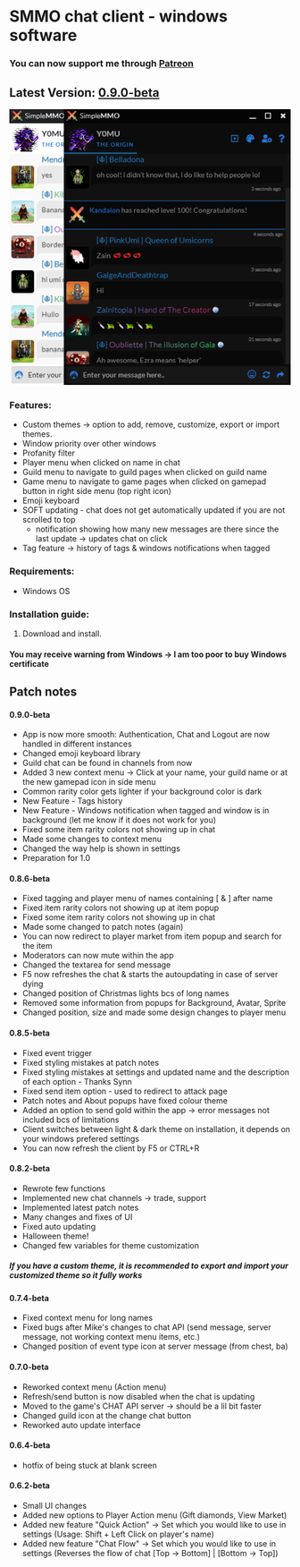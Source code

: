 # SMMO chat client - windows software
### You can now support me through [Patreon](https://www.patreon.com/y0mu)
## Latest Version: [0.9.0-beta](https://bit.ly/3n0iS0Y)


![Chat Client image](https://github.com/ImY0mu/SMMO-chat/blob/master/chat.png)
### Features:
- Custom themes -> option to add, remove, customize, export or import themes.
- Window priority over other windows
- Profanity filter
- Player menu when clicked on name in chat
- Guild menu to navigate to guild pages when clicked on guild name
- Game menu to navigate to game pages when clicked on gamepad button in right side menu (top right icon)
- Emoji keyboard
- SOFT updating - chat does not get automatically updated if you are not scrolled to top
   - notification showing how many new messages are there since the last update -> updates chat on click
- Tag feature -> history of tags & windows notifications when tagged
### Requirements:
- Windows OS
### Installation guide:
1. Download and install. 
#### You may receive warning from Windows -> I am too poor to buy Windows certificate

## Patch notes
#### 0.9.0-beta
- App is now more smooth: Authentication, Chat and Logout are now handled in different instances
- Changed emoji keyboard library
- Guild chat can be found in channels from now
- Added 3 new context menu -> Click at your name, your guild name or at the new gamepad icon in side menu
- Common rarity color gets lighter if your background color is dark
- New Feature - Tags history
- New Feature - Windows notification when tagged and window is in background (let me know if it does not work for you)
- Fixed some item rarity colors not showing up in chat
- Made some changes to context menu
- Changed the way help is shown in settings
- Preparation for 1.0

#### 0.8.6-beta
- Fixed tagging and player menu of names containing [ & ] after name
- Fixed item rarity colors not showing up at item popup
- Fixed some item rarity colors not showing up in chat
- Made some changed to patch notes (again)
- You can now redirect to player market from item popup and search for the item
- Moderators can now mute within the app
- Changed the textarea for send message
- F5 now refreshes the chat & starts the autoupdating in case of server dying
- Changed position of Christmas lights bcs of long names
- Removed some information from popups for Background, Avatar, Sprite
- Changed position, size and made some design changes to player menu
#### 0.8.5-beta
- Fixed event trigger
- Fixed styling mistakes at patch notes
- Fixed styling mistakes at settings and updated name and the description of each option - Thanks Synn
- Fixed send item option - used to redirect to attack page
- Patch notes and About popups have fixed colour theme
- Added an option to send gold within the app -> error messages not included bcs of limitations
- Client switches between light & dark theme on installation, it depends on your windows prefered settings
- You can now refresh the client by F5 or CTRL+R
#### 0.8.2-beta
- Rewrote few functions
- Implemented new chat channels -> trade, support
- Implemented latest patch notes
- Many changes and fixes of UI
- Fixed auto updating
- Halloween theme!
- Changed few variables for theme customization 
##### If you have a custom theme, it is recommended to export and import your customized theme so it fully works
#### 0.7.4-beta
- Fixed context menu for long names
- Fixed bugs after Mike's changes to chat API (send message, server message, not working context menu items, etc.)
- Changed position of event type icon at server message (from chest, ba)
#### 0.7.0-beta
- Reworked context menu (Action menu)
- Refresh/send button is now disabled when the chat is updating
- Moved to the game's CHAT API server -> should be a lil bit faster
- Changed guild icon at the change chat button
- Reworked auto update interface
#### 0.6.4-beta
- hotfix of being stuck at blank screen 
#### 0.6.2-beta
- Small UI changes
- Added new options to Player Action menu (Gift diamonds, View Market)
- Added new feature "Quick Action" -> Set which you would like to use in settings (Usage: Shift + Left Click on player's name)
- Added new feature "Chat Flow" -> Set which you would like to use in settings (Reverses the flow of chat [Top -> Bottom] | [Bottom -> Top])
